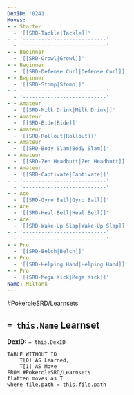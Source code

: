```yaml
---
DexID: '0241'
Moves:
- - Starter
  - '[[SRD-Tackle|Tackle]]'
- - '---------------------------'
  - '---------------------------'
- - Beginner
  - '[[SRD-Growl|Growl]]'
- - Beginner
  - '[[SRD-Defense Curl|Defense Curl]]'
- - Beginner
  - '[[SRD-Stomp|Stomp]]'
- - '---------------------------'
  - '---------------------------'
- - Amateur
  - '[[SRD-Milk Drink|Milk Drink]]'
- - Amateur
  - '[[SRD-Bide|Bide]]'
- - Amateur
  - '[[SRD-Rollout|Rollout]]'
- - Amateur
  - '[[SRD-Body Slam|Body Slam]]'
- - Amateur
  - '[[SRD-Zen Headbutt|Zen Headbutt]]'
- - Amateur
  - '[[SRD-Captivate|Captivate]]'
- - '---------------------------'
  - '---------------------------'
- - Ace
  - '[[SRD-Gyro Ball|Gyro Ball]]'
- - Ace
  - '[[SRD-Heal Bell|Heal Bell]]'
- - Ace
  - '[[SRD-Wake-Up Slap|Wake-Up Slap]]'
- - '---------------------------'
  - '---------------------------'
- - Pro
  - '[[SRD-Belch|Belch]]'
- - Pro
  - '[[SRD-Helping Hand|Helping Hand]]'
- - Pro
  - '[[SRD-Mega Kick|Mega Kick]]'
Name: Miltank
---
```


#PokeroleSRD/Learnsets

## `= this.Name` Learnset

**DexID:** `= this.DexID`

```dataview
TABLE WITHOUT ID
    T[0] AS Learned,
    T[1] AS Move
FROM #PokeroleSRD/Learnsets
flatten moves as T
where file.path = this.file.path
```
